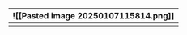 | ![[Pasted image 20250107115814.png]] |
| ------------------------------------ |
|                                      |
